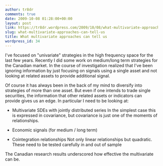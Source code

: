 ```yaml
---
author: tr8dr
comments: true
date: 2009-10-08 01:28:00+00:00
layout: post
link: https://tr8dr.wordpress.com/2009/10/08/what-multivariate-approaches-can-tell-us/
slug: what-multivariate-approaches-can-tell-us
title: What multivariate approaches can tell us
wordpress_id: 34
---
```


I've focused on "univariate" strategies in the high frequency space for the last few years.   Recently I did some work on medium/long term strategies for the Canadian market.   In the course of investigation realized that I've been ignoring information by just focusing on signals using a single asset and not looking at related assets to provide additional signal.

Of course it has always been in the back of my mind to diversify into strategies of more than one asset.   But even if one intends to trade single securities, the information that other related assets or indicators can provide gives us an edge.   In particular I need to be looking at:



	
  * Multivariate SDEs with jointly distributed series
In the simplest case this is expressed in covariance, but covariance is just one of the moments of relationships.

	
  * Economic signals (for medium / long term)

	
  * Cointegration relationships
Not only linear relationships but quadratic.  These need to be tested carefully in and out of sample


The Canadian research results underscored how effective the multivariate can be.
